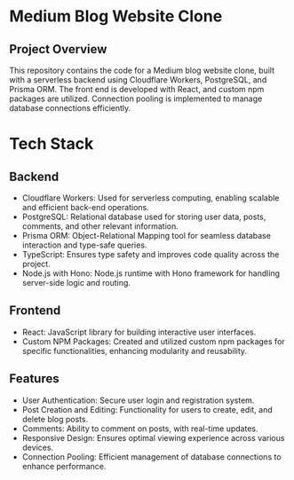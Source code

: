 # Medium Blog Website Clone
## Project Overview
This repository contains the code for a Medium blog website clone, built with a serverless backend using Cloudflare Workers, PostgreSQL, and Prisma ORM. The front end is developed with React, and custom npm packages are utilized. Connection pooling is implemented to manage database connections efficiently.

# Tech Stack
## Backend
- Cloudflare Workers: Used for serverless computing, enabling scalable and efficient back-end operations.
- PostgreSQL: Relational database used for storing user data, posts, comments, and other relevant information.
- Prisma ORM: Object-Relational Mapping tool for seamless database interaction and type-safe queries.
- TypeScript: Ensures type safety and improves code quality across the project.
- Node.js with Hono: Node.js runtime with Hono framework for handling server-side logic and routing.
## Frontend
- React: JavaScript library for building interactive user interfaces.
- Custom NPM Packages: Created and utilized custom npm packages for specific functionalities, enhancing modularity and reusability.
## Features
- User Authentication: Secure user login and registration system.
- Post Creation and Editing: Functionality for users to create, edit, and delete blog posts.
- Comments: Ability to comment on posts, with real-time updates.
- Responsive Design: Ensures optimal viewing experience across various devices.
- Connection Pooling: Efficient management of database connections to enhance performance.
